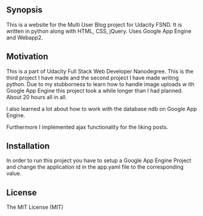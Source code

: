 ## Synopsis

This is a website for the Multi User Blog project for Udacity FSND. It is written in python along with HTML, CSS, jQuery. Uses Google App Engine and Webapp2.

## Motivation

This is a part of Udacity Full Stack Web Developer Nanodegree. This is the third project I have made and the second project I have made writing python. Due to my stubborness to learn how to handle image uploads w ith Google App Engine this project took a while longer than I had planned. About 20 hours all in all.

I also learned a lot about how to work with the database ndb on Google App Engine.

Furthermore I implemented ajax functionality for the liking posts.

## Installation

In order to run this project you have to setup a Google App Engine Project and change the application id in the app.yaml file to the corresponding value.

## License

The MIT License (MIT)
